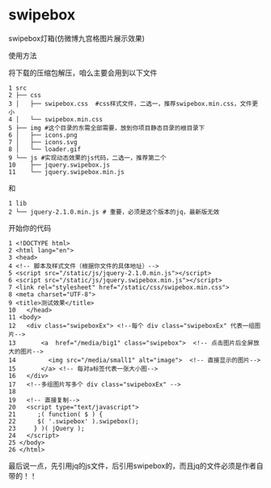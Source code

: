 # swipebox
swipebox灯箱(仿微博九宫格图片展示效果)


使用方法

将下载的压缩包解压，咱么主要会用到以下文件

    1 src
    2 ├── css
    3 │   ├── swipebox.css  #css样式文件，二选一，推荐swipebox.min.css，文件更小
    4 │   └── swipebox.min.css
    5 ├── img #这个目录的东需全部需要，放到你项目静态目录的根目录下
    6 │   ├── icons.png
    7 │   ├── icons.svg
    8 │   └── loader.gif
    9 └── js #实现动态效果的js代码，二选一，推荐第二个
    10    ├── jquery.swipebox.js
    11    └── jquery.swipebox.min.js
和

    1 lib
    2 └── jquery-2.1.0.min.js # 重要，必须是这个版本的jq，最新版无效
    
开始你的代码

    1 <!DOCTYPE html>
    2 <html lang="en">
    3 <head>
    4 <!-- 脚本及样式文件（根据你文件的具体地址）-->
    5 <script src="/static/js/jquery-2.1.0.min.js"></script>
    6 <script src="/static/js/jquery.swipebox.min.js"></script>
    7 <link rel="stylesheet" href="/static/css/swipebox.min.css">
    8 <meta charset="UTF-8">
    9 <title>测试效果</title>
    10   </head>
    11 <body>
    12   <div class="swipeboxEx"> <!--每个 div class="swipeboxEx" 代表一组图片-->
    13       <a  href="/media/big1" class="swipebox">  <!-- 点击图片后全屏放大的图片-->
    14         <img src="/media/small1" alt="image">  <!-- 直接显示的图片-->
    15       </a> <!-- 每对a标签代表一张大小图-->
    16   </div>
    17   <!--多组图片写多个 div class="swipeboxEx" -->
    18
    19   <!-- 直接复制-->
    20   <script type="text/javascript">
    21      ;( function( $ ) {
    22      $( '.swipebox' ).swipebox();
    23     } )( jQuery );
    24   </script>
    25 </body>
    26 </html>

最后说一点，先引用jq的js文件，后引用swipebox的，而且jq的文件必须是作者自带的！！
